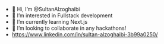 - 👋 Hi, I’m @SultanAlzoghaibi
- 👀 I’m interested in Fullstack development 
- 🌱 I’m currently learning Next.js
- 💞️ I’m looking to collaborate in any hackathons!
- https://www.linkedin.com/in/sultan-alzoghaibi-3b99a0250/
